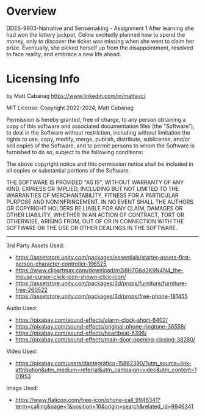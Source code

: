 # Overview
DDES-9903-Narrative and Sensemaking - Assignment 1
After learning she had won the lottery jackpot, Celine excitedly planned how to spend the money, only to discover the ticket was missing when she went to claim her prize. Eventually, she picked herself up from the disappointment, resolved to face reality, and embrace a new life ahead.
# Licensing Info
by Matt Cabanag https://www.linkedin.com/in/mattavc/

MIT License:
Copyright 2022-2024, Matt Cabanag

Permission is hereby granted, free of charge, to any person obtaining a copy of this software and associated documentation files (the "Software"), to deal in the Software without restriction, including without limitation the rights to use, copy, modify, merge, publish, distribute, sublicense, and/or sell copies of the Software, and to permit persons to whom the Software is furnished to do so, subject to the following conditions:

The above copyright notice and this permission notice shall be included in all copies or substantial portions of the Software.

THE SOFTWARE IS PROVIDED "AS IS", WITHOUT WARRANTY OF ANY KIND, EXPRESS OR IMPLIED, INCLUDING BUT NOT LIMITED TO THE WARRANTIES OF MERCHANTABILITY, FITNESS FOR A PARTICULAR PURPOSE AND NONINFRINGEMENT. IN NO EVENT SHALL THE AUTHORS OR COPYRIGHT HOLDERS BE LIABLE FOR ANY CLAIM, DAMAGES OR OTHER LIABILITY, WHETHER IN AN ACTION OF CONTRACT, TORT OR OTHERWISE, ARISING FROM, OUT OF OR IN CONNECTION WITH THE SOFTWARE OR THE USE OR OTHER DEALINGS IN THE SOFTWARE.

-----


3rd Party Assets Used:
* https://assetstore.unity.com/packages/essentials/starter-assets-first-person-character-controller-196525
* https://www.clipartmax.com/download/m2i8H7G6d3K9N4N4_the-mouse-cursor-click-icon-shown-click-icon/
* https://assetstore.unity.com/packages/3d/props/furniture/furniture-free-260522
* https://assetstore.unity.com/packages/3d/props/free-phone-181455


Audio Used:
* https://pixabay.com/sound-effects/alarm-clock-short-6402/
* https://pixabay.com/sound-effects/original-phone-ringtone-36558/
* https://pixabay.com/sound-effects/heartbeat-6396/
* https://pixabay.com/sound-effects/main-door-opening-closing-38280/

Video Used:
* https://pixabay.com/users/dantegráfico-15862390/?utm_source=link-attribution&utm_medium=referral&utm_campaign=video&utm_content=101953

Image Used:
* https://www.flaticon.com/free-icon/phone-call_9946341?term=calling&page=1&position=16&origin=search&related_id=9946341